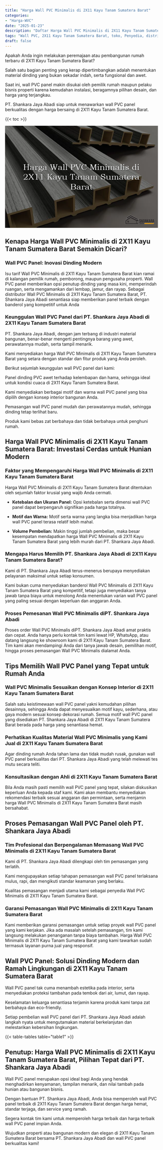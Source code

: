```yaml
---
title: "Harga Wall PVC Minimalis di 2X11 Kayu Tanam Sumatera Barat"
categories: 
- "Harga-WVC"
date: "2025-01-23"
description: "Daftar Harga Wall PVC Minimalis di 2X11 Kayu Tanam Sumatera Barat bagi tempat tinggal, kantor, dan ritel. Panel unggulan, variasi motif, warna menarik, beserta layanan penempatan oleh tenaga ahli ahli serta jaminan resmi!|Layanan penyediaan Wall PVC Minimalis di 2X11 Kayu Tanam Sumatera Barat untuk keperluan hunian, kantor, atau toko, beserta material berkualitas dan pemasangan oleh tim profesional serta jaminan resmi.|Pilihan Wall PVC Minimalis di 2X11 Kayu Tanam Sumatera Barat yang terbukti bagi rumah, office, serta ritel, dengan material berkualitas dan instalasi ditangani oleh tim berpengalaman dan jaminan resmi.|Distribusi Wall PVC Minimalis di 2X11 Kayu Tanam Sumatera Barat bagi hunian, kantor, serta ritel, beserta material unggulan dan pemasangan ditangani oleh teknisi berpengalaman, disertai dengan kepastian resmi.}"
tags: "Wall PVC, 2X11 Kayu Tanam Sumatera Barat, toko, Penyedia, distributor"
draft: false
---
```


Apakah Anda ingin melakukan peremajaan atau pembangunan rumah terbaru di 2X11 Kayu Tanam Sumatera Barat?

Salah satu bagian penting yang kerap dipertimbangkan adalah menentukan material dinding yang bukan sekadar indah, serta fungsional dan awet.

Saat ini, wall PVC panel makin disukai oleh pemilik rumah maupun pelaku bisnis properti karena kemudahan instalasi, beragamnya pilihan desain, dan harga yang terjangkau.

PT. Shankara Jaya Abadi siap untuk menawarkan wall PVC panel berkualitas dengan harga bersaing di 2X11 Kayu Tanam Sumatera Barat.

{{< toc >}}

![Harga Wall PVC Minimalis di 2X11 Kayu Tanam Sumatera Barat](/images/Harga-WVC/Harga-Wall-PVC-Minimalis-di-2X11-Kayu-Tanam-Sumatera-Barat.png)


## Kenapa Harga Wall PVC Minimalis di 2X11 Kayu Tanam Sumatera Barat Semakin Dicari?

### Wall PVC Panel: Inovasi Dinding Modern

Isu tarif Wall PVC Minimalis di 2X11 Kayu Tanam Sumatera Barat kian ramai di kalangan pemilik rumah, pemborong, maupun pengusaha properti. Wall PVC panel memberikan opsi penutup dinding yang masa kini, memperindah ruangan, serta mengamankan dari lembap, jamur, dan rayap. Sebagai distributor Wall PVC Minimalis di 2X11 Kayu Tanam Sumatera Barat, PT. Shankara Jaya Abadi senantiasa siap memberikan panel terbaik dengan banderol yang kompetitif untuk Anda

### Keunggulan Wall PVC Panel dari PT. Shankara Jaya Abadi di 2X11 Kayu Tanam Sumatera Barat

PT. Shankara Jaya Abadi, dengan jam terbang di industri material bangunan, benar-benar mengerti pentingnya barang yang awet, perawatannya mudah, serta tampil menarik.

Kami menyediakan harga Wall PVC Minimalis di 2X11 Kayu Tanam Sumatera Barat yang setara dengan standar dan fitur produk yang Anda peroleh.

Berikut sejumlah keunggulan wall PVC panel dari kami:

Panel dinding PVC awet terhadap kelembapan dan hama, sehingga ideal untuk kondisi cuaca di 2X11 Kayu Tanam Sumatera Barat.

Kami menyediakan berbagai motif dan warna wall PVC panel yang bisa dipilih dengan konsep interior bangunan Anda.

Pemasangan wall PVC panel mudah dan perawatannya mudah, sehingga dinding tetap terlihat baru.

Produk kami bebas zat berbahaya dan tidak berbahaya untuk penghuni rumah.

## Harga Wall PVC Minimalis di 2X11 Kayu Tanam Sumatera Barat: Investasi Cerdas untuk Hunian Modern

### Faktor yang Mempengaruhi Harga Wall PVC Minimalis di 2X11 Kayu Tanam Sumatera Barat

Harga Wall PVC Minimalis di 2X11 Kayu Tanam Sumatera Barat ditentukan oleh sejumlah faktor krusial yang wajib Anda cermati.

- **Ketebalan dan Ukuran Panel:** Opsi ketebalan serta dimensi wall PVC panel dapat berpengaruh signifikan pada harga totalnya.

- **Motif dan Warna:** Motif serta warna yang langka bisa menjadikan harga wall PVC panel terasa relatif lebih mahal.

- **Volume Pembelian:** Makin tinggi jumlah pembelian, maka besar kesempatan mendapatkan harga Wall PVC Minimalis di 2X11 Kayu Tanam Sumatera Barat yang lebih murah dari PT. Shankara Jaya Abadi.

### Mengapa Harus Memilih PT. Shankara Jaya Abadi di 2X11 Kayu Tanam Sumatera Barat?

Kami di PT. Shankara Jaya Abadi terus-menerus berupaya menyediakan pelayanan maksimal untuk setiap konsumen.

Kami bukan cuma menyediakan banderol Wall PVC Minimalis di 2X11 Kayu Tanam Sumatera Barat yang kompetitif, tetapi juga menyediakan tanya jawab tanpa biaya untuk menolong Anda menentukan varian wall PVC panel yang paling sesuai dengan keperluan dan anggaran Anda.

### Proses Pemesanan Wall PVC Minimalis diPT. Shankara Jaya Abadi

Proses order Wall PVC Minimalis diPT. Shankara Jaya Abadi amat praktis dan cepat. Anda hanya perlu kontak tim kami lewat HP, WhatsApp, atau datang langsung ke showroom kami di 2X11 Kayu Tanam Sumatera Barat. Tim kami akan mendampingi Anda dari tanya jawab desain, pemilihan motif, hingga proses pemasangan Wall PVC Minimalis dialamat Anda.

## Tips Memilih Wall PVC Panel yang Tepat untuk Rumah Anda

### Wall PVC Minimalis Sesuaikan dengan Konsep Interior di 2X11 Kayu Tanam Sumatera Barat

Salah satu keistimewaan wall PVC panel yakni kemudahan pilihan desainnya, sehingga Anda dapat menyesuaikan motif kayu, sederhana, atau gaya modern sesuai konsep dekorasi rumah. Semua motif wall PVC panel yang disediakan PT. Shankara Jaya Abadi di 2X11 Kayu Tanam Sumatera Barat berada pada harga yang senantiasa hemat.

### Perhatikan Kualitas Material Wall PVC Minimalis yang Kami Jual di 2X11 Kayu Tanam Sumatera Barat

Agar dinding rumah Anda tahan lama dan tidak mudah rusak, gunakan wall PVC panel berkualitas dari PT. Shankara Jaya Abadi yang telah melewati tes mutu secara teliti.

### Konsultasikan dengan Ahli di 2X11 Kayu Tanam Sumatera Barat

Bila Anda masih pasti memilih wall PVC panel yang tepat, silakan diskusikan keperluan Anda kepada staf kami. Kami akan membantu menyediakan rekomendasi terbaik sesuai anggaran dan permintaan, serta menjamin harga Wall PVC Minimalis di 2X11 Kayu Tanam Sumatera Barat masih bersahabat.

## Proses Pemasangan Wall PVC Panel oleh PT. Shankara Jaya Abadi

### Tim Profesional dan Berpengalaman Memasang Wall PVC Minimalis di 2X11 Kayu Tanam Sumatera Barat

Kami di PT. Shankara Jaya Abadi dilengkapi oleh tim pemasangan yang terlatih.

Kami mengupayakan setiap tahapan pemasangan wall PVC panel terlaksana mulus, rapi, dan mengikuti standar keamanan yang berlaku.

Kualitas pemasangan menjadi utama kami sebagai penyedia Wall PVC Minimalis di 2X11 Kayu Tanam Sumatera Barat.

### Garansi Pemasangan Wall PVC Minimalis di 2X11 Kayu Tanam Sumatera Barat

Kami memberikan garansi pemasangan untuk setiap proyek wall PVC panel yang kami kerjakan. Jika ada masalah setelah pemasangan, tim kami langsung melakukan penanganan tanpa biaya tambahan. Harga Wall PVC Minimalis di 2X11 Kayu Tanam Sumatera Barat yang kami tawarkan sudah termasuk layanan purna jual yang responsif.

## Wall PVC Panel: Solusi Dinding Modern dan Ramah Lingkungan di 2X11 Kayu Tanam Sumatera Barat

Wall PVC panel tak cuma menambah estetika pada interior, serta menyediakan proteksi tambahan pada tembok dari air, lumut, dan rayap.

Keselamatan keluarga senantiasa terjamin karena produk kami tanpa zat berbahaya dan eco-friendly.

Setiap pembelian wall PVC panel dari PT. Shankara Jaya Abadi adalah langkah nyata untuk mengutamakan material berkelanjutan dan melestarikan kebersihan lingkungan.

{{< table-tables table="table1" >}}

## Penutup: Harga Wall PVC Minimalis di 2X11 Kayu Tanam Sumatera Barat, Pilihan Tepat dari PT. Shankara Jaya Abadi

Wall PVC panel merupakan opsi ideal bagi Anda yang hendak menghadirkan kenyamanan, tampilan menarik, dan nilai tambah pada hunian atau bangunan bisnis.

Dengan bantuan PT. Shankara Jaya Abadi, Anda bisa memperoleh wall PVC panel terbaik di 2X11 Kayu Tanam Sumatera Barat dengan harga hemat, standar terjaga, dan service yang ramah.

Segera kontak tim kami untuk memperoleh harga terbaik dan harga terbaik wall PVC panel impian Anda.

Wujudkan properti atau bangunan modern dan elegan di 2X11 Kayu Tanam Sumatera Barat bersama PT. Shankara Jaya Abadi dan wall PVC panel berkualitas kami!